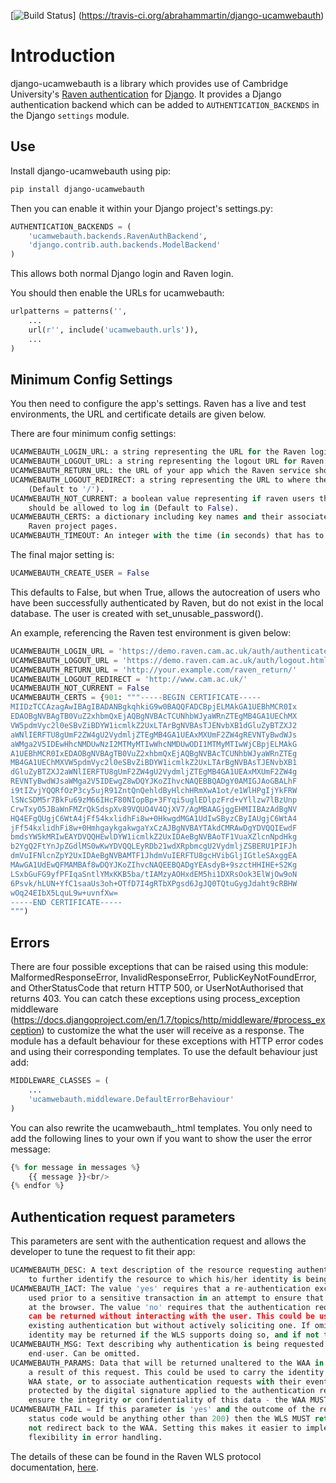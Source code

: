 [![Build Status](https://travis-ci.org/abrahammartin/django-ucamwebauth.svg?branch=master)]
(https://travis-ci.org/abrahammartin/django-ucamwebauth)

# Introduction

django-ucamwebauth is a library which provides use of Cambridge University's 
[Raven authentication](http://raven.cam.ac.uk/) for [Django](https://www.djangoproject.com/). It provides a Django 
authentication backend which can be added to `AUTHENTICATION_BACKENDS` in the Django `settings` module.

## Use

Install django-ucamwebauth using pip:

```bash
pip install django-ucamwebauth
```

Then you can enable it within your Django project's settings.py:

```python
AUTHENTICATION_BACKENDS = (
    'ucamwebauth.backends.RavenAuthBackend',
    'django.contrib.auth.backends.ModelBackend'
)
```

This allows both normal Django login and Raven login.

You should then enable the URLs for ucamwebauth:

````python
urlpatterns = patterns('',
    ...
    url(r'', include('ucamwebauth.urls')),
    ...
)
````

## Minimum Config Settings

You then need to configure the app's settings. Raven has a live and test environments, the URL and certificate details 
are given below.

There are four minimum config settings:

```python
UCAMWEBAUTH_LOGIN_URL: a string representing the URL for the Raven login redirect.
UCAMWEBAUTH_LOGOUT_URL: a string representing the logout URL for Raven.
UCAMWEBAUTH_RETURN_URL: the URL of your app which the Raven service should return the user to after authentication.
UCAMWEBAUTH_LOGOUT_REDIRECT: a string representing the URL to where the user is redirected when she logs out of the app
    (Default to '/').
UCAMWEBAUTH_NOT_CURRENT: a boolean value representing if raven users that are currently not members of the university
    should be allowed to log in (Default to False).
UCAMWEBAUTH_CERTS: a dictionary including key names and their associated certificates which can be downloaded from the
    Raven project pages.
UCAMWEBAUTH_TIMEOUT: An integer with the time (in seconds) that has to pass to consider an authentication timed out.
```

The final major setting is:

```python
UCAMWEBAUTH_CREATE_USER = False
```

This defaults to False, but when True, allows the autocreation of users who have been successfully authenticated by
Raven, but do not exist in the local database. The user is created with set_unusable_password().

An example, referencing the Raven test environment is given below:

```python
UCAMWEBAUTH_LOGIN_URL = 'https://demo.raven.cam.ac.uk/auth/authenticate.html'
UCAMWEBAUTH_LOGOUT_URL = 'https://demo.raven.cam.ac.uk/auth/logout.html'
UCAMWEBAUTH_RETURN_URL = 'http://your.example.com/raven_return/'
UCAMWEBAUTH_LOGOUT_REDIRECT = 'http://www.cam.ac.uk/'
UCAMWEBAUTH_NOT_CURRENT = False
UCAMWEBAUTH_CERTS = {901: """-----BEGIN CERTIFICATE-----
MIIDzTCCAzagAwIBAgIBADANBgkqhkiG9w0BAQQFADCBpjELMAkGA1UEBhMCR0Ix
EDAOBgNVBAgTB0VuZ2xhbmQxEjAQBgNVBAcTCUNhbWJyaWRnZTEgMB4GA1UEChMX
VW5pdmVyc2l0eSBvZiBDYW1icmlkZ2UxLTArBgNVBAsTJENvbXB1dGluZyBTZXJ2
aWNlIERFTU8gUmF2ZW4gU2VydmljZTEgMB4GA1UEAxMXUmF2ZW4gREVNTyBwdWJs
aWMga2V5IDEwHhcNMDUwNzI2MTMyMTIwWhcNMDUwODI1MTMyMTIwWjCBpjELMAkG
A1UEBhMCR0IxEDAOBgNVBAgTB0VuZ2xhbmQxEjAQBgNVBAcTCUNhbWJyaWRnZTEg
MB4GA1UEChMXVW5pdmVyc2l0eSBvZiBDYW1icmlkZ2UxLTArBgNVBAsTJENvbXB1
dGluZyBTZXJ2aWNlIERFTU8gUmF2ZW4gU2VydmljZTEgMB4GA1UEAxMXUmF2ZW4g
REVNTyBwdWJsaWMga2V5IDEwgZ8wDQYJKoZIhvcNAQEBBQADgY0AMIGJAoGBALhF
i9tIZvjYQQRfOzP3cy5ujR91ZntQnQehldByHlchHRmXwA1ot/e1WlHPgIjYkFRW
lSNcSDM5r7BkFu69zM66IHcF80NIopBp+3FYqi5uglEDlpzFrd+vYllzw7lBzUnp
CrwTxyO5JBaWnFMZrQkSdspXv89VQUO4V4QjXV7/AgMBAAGjggEHMIIBAzAdBgNV
HQ4EFgQUgjC6WtA4jFf54kxlidhFi8w+0HkwgdMGA1UdIwSByzCByIAUgjC6WtA4
jFf54kxlidhFi8w+0HmhgaykgakwgaYxCzAJBgNVBAYTAkdCMRAwDgYDVQQIEwdF
bmdsYW5kMRIwEAYDVQQHEwlDYW1icmlkZ2UxIDAeBgNVBAoTF1VuaXZlcnNpdHkg
b2YgQ2FtYnJpZGdlMS0wKwYDVQQLEyRDb21wdXRpbmcgU2VydmljZSBERU1PIFJh
dmVuIFNlcnZpY2UxIDAeBgNVBAMTF1JhdmVuIERFTU8gcHVibGljIGtleSAxggEA
MAwGA1UdEwQFMAMBAf8wDQYJKoZIhvcNAQEEBQADgYEAsdyB+9szctHHIHE+S2Kg
LSxbGuFG9yfPFIqaSntlYMxKKB5ba/tIAMzyAOHxdEM5hi1DXRsOok3ElWjOw9oN
6Psvk/hLUN+YfC1saaUs3oh+OTfD7I4gRTbXPgsd6JgJQ0TQtuGygJdaht9cRBHW
wOq24EIbX5LquL9w+uvnfXw=
-----END CERTIFICATE-----
""")
```

## Errors

There are four possible exceptions that can be raised using this module: MalformedResponseError, InvalidResponseError,
PublicKeyNotFoundError, and OtherStatusCode that return HTTP 500, or UserNotAuthorised that returns 403. You can catch 
these exceptions using process_exception middleware 
(https://docs.djangoproject.com/en/1.7/topics/http/middleware/#process_exception) to customize the what the user will 
receive as a response. The module has a default behaviour for these exceptions with HTTP error codes and using their 
corresponding templates. To use the default behaviour just add:
 
```python
MIDDLEWARE_CLASSES = (
    ...
    'ucamwebauth.middleware.DefaultErrorBehaviour'
)
```

You can also rewrite the ucamwebauth_<httpcode>.html templates. You only need to add the following lines to your own if 
you want to show the user the error message:

```python
{% for message in messages %}
    {{ message }}<br/>
{% endfor %}
```


## Authentication request parameters

This parameters are sent with the authentication request and allows the developer to tune the request to fit their app:

```python
UCAMWEBAUTH_DESC: A text description of the resource requesting authentication which may be displayed to the end-user
    to further identify the resource to which his/her identity is being disclosed. Can be omitted.
UCAMWEBAUTH_IACT: The value 'yes' requires that a re-authentication exchange takes place with the user. This could be
    used prior to a sensitive transaction in an attempt to ensure that a previously authenticated user is still present
    at the browser. The value 'no' requires that the authentication request will only succeed if the user's identity
    can be returned without interacting with the user. This could be used as an optimisation to take advantage of any
    existing authentication but without actively soliciting one. If omitted or empty, then a previously established
    identity may be returned if the WLS supports doing so, and if not then the user will be prompted as necessary.
UCAMWEBAUTH_MSG: Text describing why authentication is being requested on this occasion which may be displayed to the
    end-user. Can be omitted.
UCAMWEBAUTH_PARAMS: Data that will be returned unaltered to the WAA in any 'authentication response message' issued as
    a result of this request. This could be used to carry the identity of the resource originally requested or other
    WAA state, or to associate authentication requests with their eventual replies. When returned, this data will be
    protected by the digital signature applied to the authentication response message but nothing else is done to
    ensure the integrity or confidentiality of this data - the WAA MUST take responsibility for this if necessary.
UCAMWEBAUTH_FAIL = If this parameter is 'yes' and the outcome of the request is anything other than success (i.e. the
    status code would be anything other than 200) then the WLS MUST return an informative error to the user and MUST
    not redirect back to the WAA. Setting this makes it easier to implement WAAs at the expense of a loss of
    flexibility in error handling.
```

The details of these can be found in the Raven WLS protocol documentation,
[here](http://raven.cam.ac.uk/project/waa2wls-protocol.txt).
